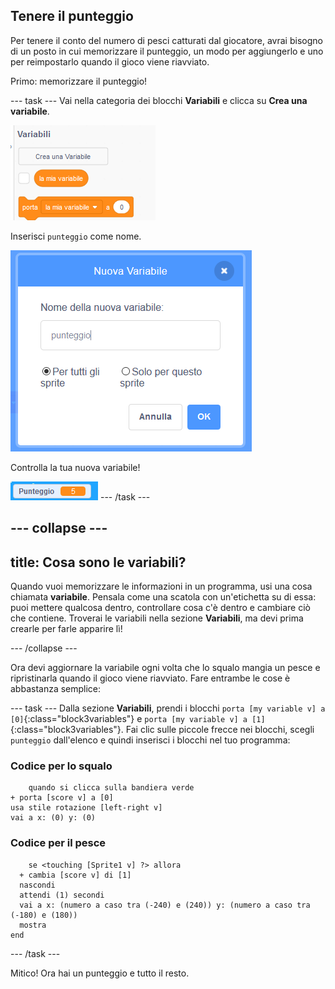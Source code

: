 ## Tenere il punteggio

Per tenere il conto del numero di pesci catturati dal giocatore, avrai bisogno di un posto in cui memorizzare il punteggio, un modo per aggiungerlo e uno per reimpostarlo quando il gioco viene riavviato.

Primo: memorizzare il punteggio!

\--- task \--- Vai nella categoria dei blocchi **Variabili** e clicca su **Crea una variabile**.

![](images/catch5.png)

Inserisci `punteggio` come nome.

![](images/catch6.png)

Controlla la tua nuova variabile!

![La variabile Punteggio è visualizzata sulla scena](images/scoreVariableStage.png) \--- /task \---

## \--- collapse \---

## title: Cosa sono le variabili?

Quando vuoi memorizzare le informazioni in un programma, usi una cosa chiamata **variabile**. Pensala come una scatola con un'etichetta su di essa: puoi mettere qualcosa dentro, controllare cosa c'è dentro e cambiare ciò che contiene. Troverai le variabili nella sezione **Variabili**, ma devi prima crearle per farle apparire lì!

\--- /collapse \---

Ora devi aggiornare la variabile ogni volta che lo squalo mangia un pesce e ripristinarla quando il gioco viene riavviato. Fare entrambe le cose è abbastanza semplice:

\--- task \--- Dalla sezione **Variabili**, prendi i blocchi `porta [my variable v] a [0]`{:class="block3variables"} e `porta [my variable v] a [1]`{:class="block3variables"}. Fai clic sulle piccole frecce nei blocchi, scegli `punteggio` dall'elenco e quindi inserisci i blocchi nel tuo programma:

### Codice per lo squalo

```blocks3
    quando si clicca sulla bandiera verde
+ porta [score v] a [0]
usa stile rotazione [left-right v]
vai a x: (0) y: (0)
```

### Codice per il pesce

```blocks3
    se <touching [Sprite1 v] ?> allora 
  + cambia [score v] di [1]
  nascondi
  attendi (1) secondi
  vai a x: (numero a caso tra (-240) e (240)) y: (numero a caso tra (-180) e (180))
  mostra
end
```

\--- /task \---

Mitico! Ora hai un punteggio e tutto il resto.